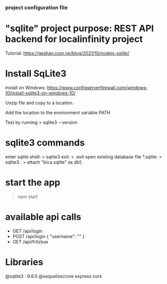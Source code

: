 ### project configuration file

# "sqlite" project purpose: REST API backend for localinfinity project

Tutorial: https://geshan.com.np/blog/2021/10/nodejs-sqlite/

# Install SqLite3

Install on Windows: https://www.configserverfirewall.com/windows-10/install-sqlite3-on-windows-10/

Unzip file and copy to a location.

Add the location to the environment variable PATH

Test by running > sqlite3 --version

# sqlite3 commands

enter sqlite shell: > sqlite3
exit: > .exit
open existing database file \*.sqlite: > sqlite3 : > attach "bica.sqlite" as db1;

# start the app

> npm start

# available api calls

- GET /api/login
- POST /api/login
  {
  "username": ""
  }
- GET /api/fritzbox

# Libraries

@sqlite3 : 9.6.5
@sequelize/core
express
cors
